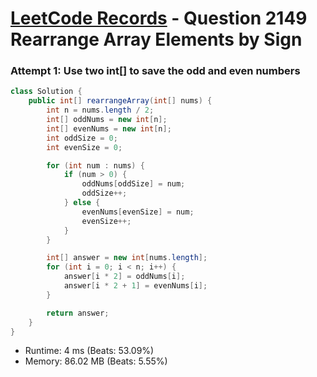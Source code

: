 # [LeetCode Records](../../README.md) - Question 2149 Rearrange Array Elements by Sign

### Attempt 1: Use two int[] to save the odd and even numbers
```java
class Solution {
    public int[] rearrangeArray(int[] nums) {
        int n = nums.length / 2;
        int[] oddNums = new int[n];
        int[] evenNums = new int[n];
        int oddSize = 0;
        int evenSize = 0;

        for (int num : nums) {
            if (num > 0) {
                oddNums[oddSize] = num;
                oddSize++;
            } else {
                evenNums[evenSize] = num;
                evenSize++;
            }
        }

        int[] answer = new int[nums.length];
        for (int i = 0; i < n; i++) {
            answer[i * 2] = oddNums[i];
            answer[i * 2 + 1] = evenNums[i];
        }

        return answer;
    }
}
```
- Runtime: 4 ms (Beats: 53.09%)
- Memory: 86.02 MB (Beats: 5.55%)

<br>
